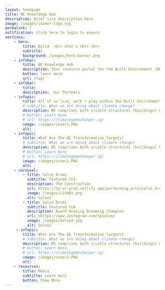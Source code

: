 ```yaml
---
layout: homepage
title: BE Knowldege Hub
description: Brief site description here
image: /images/isomer-logo.svg
permalink: /
notification: click here to login to eLearn
sections:
    - hero:
        title: Build  <br> what's nExt <br> 
        subtitle: 
        background: /images/hero-banner.png
    - infobar:
        title: BE Knowledge Hub
        description: Your resource portal for the Built Environment (BE)
        button: learn more 
        url: /faq/
    - infobar:
        title: 
        description:  Our Partners
    - infopic:
        title: All of us live, work + play within the Built Environment
        # subtitle: What we are doing about climate change?
        description: BE comprises both visible structures (buildings) & invisible infrastructure (pipes, cabling) that enable the connectivity and conveniences of our modern life. 
        # button: Learn more
        # url: https://climategamechanger.sg/
        image: /images/cover1.PNG
        alt: .
    - infopic:
        title: What Are The BE Transformation Targets? 
        # subtitle: What we are doing about climate change?
        description: BE comprises both visible structures (buildings) & invisible infrastructure (pipes, cabling) that enable the connectivity and conveniences of our modern life. 
        # button: Learn more
        # url: https://climategamechanger.sg/
        image: /images/cover2.PNG
        alt: .
    - carousel:
        - title: Salvo Drums
          subtitle: Featured CCA
          description: The Construction        
          url: https://tp-vc-prod.netlify.app/performing_arts/salvo_drums/
          image: /images/citm01.png  
          alt: Salvo1
        - title: Salvo Drums
          subtitle: Featured CCA
          description: Award Winning Drumming Champion
          url: hhttps://www.instagram.com/tpsalvo/
          image: /images/Salvo2.jpg
          alt: Salvo2
     - infopic:
        title: What Are The BE Transformation Targets? 
        # subtitle: What we are doing about climate change?
        description: BE comprises both visible structures (buildings) & invisible infrastructure (pipes, cabling) that enable the connectivity and conveniences of our modern life. 
        # button: Learn more
        # url: https://climategamechanger.sg/
        image: /images/cover2.PNG
        alt: .   
    - resources:
        title: Media
        subtitle: Learn more
        button: View More
---
```


